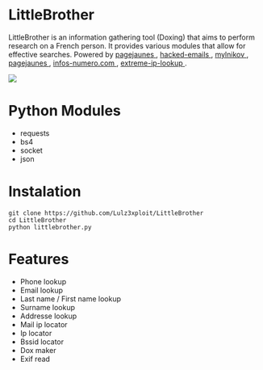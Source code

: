 LittleBrother
=

LittleBrother is an information gathering tool (Doxing) that aims to perform research on a French person. It provides various modules that allow for effective searches.
Powered by <a href="https://www.pagesjaunes.com"> pagejaunes </a>, <a href="hacked-emails.com"> hacked-emails </a>, <a href = "https : //www.mylnikov.org/ "> mylnikov </a>, <a href=" https://www.pagesjaunes.fr"> pagejaunes </a>, <a href="https://www.infos-numero.com "> infos-numero.com </a>, <a href="https://extreme-ip-lookup.com"> extreme-ip-lookup </a>.

![](https://image.ibb.co/dDt4Jc/Little_Brother.png)

Python Modules
=

- requests
- bs4 
- socket 
- json



Instalation
=
    git clone https://github.com/Lulz3xploit/LittleBrother
    cd LittleBrother
    python littlebrother.py



Features 
=
- Phone lookup
- Email lookup
- Last name / First name lookup
- Surname lookup
- Addresse lookup
- Mail ip locator
- Ip locator
- Bssid locator
- Dox maker
- Exif read